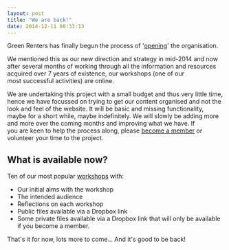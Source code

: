 ```yaml
---
layout: post
title: "We are back!"
date: 2014-12-11 00:33:13
---
```


Green Renters has finally begun the process of '<a href="https://okfn.org/opendata/" target="_blank">opening</a>' the organisation.

We mentioned this as our new direction and strategy in mid-2014 and now after several months of working through all the information and resources acquired over 7 years of existence, our workshops (one of our most successful activities) are online.

We are undertaking this project with a small budget and thus very little time, hence we have focussed on trying to get our content organised and not the look and feel of the website. It will be basic and missing functionality, maybe for a short while, maybe indefinitely. We will slowly be adding more and more over the coming months and improving what we have. If you are keen to help the process along, please [become a member][1] or volunteer your time to the project.

 [1]: /civicrm/contribute/transact?reset=1&id=1

## What is available now?

Ten of our most popular [workshops][2] with:

 [2]: /workshops

*   Our initial aims with the workshop
*   The intended audience
*   Reflections on each workshop
*   Public files available via a Dropbox link
*   Some private files available via a Dropbox link that will only be available if you become a member.

That's it for now, lots more to come… And it's good to be back!